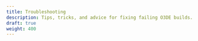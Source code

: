 ```yaml
---
title: Troubleshooting
description: Tips, tricks, and advice for fixing failing O3DE builds.
draft: true
weight: 400
---
```


